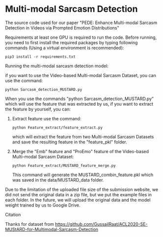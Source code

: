 # Multi-modal Sarcasm Detection

The source code used for our paper "PEDE: Enhance Multi-modal Sarcasm Detection in Videos via Prompted Emotion Distributions"

Requirements at least one GPU is required to run the code.
Before running, you need to first install the required packages by typing following commands (Using a virtual environment is recommended):

```shell
pip3 install -r requirements.txt
```

Running the multi-modal sarcasm detection model:

if you want to use the Video-based Multi-modal Sarcasm Dataset, you can use the command:
```shell
python Sarcasm_detection_MUSTARD.py
```

When you use the commands "python Sarcasm_detection_MUSTARD.py" which will use the feature that was extracted by us, if you want to extract the feature
by yourself, you can:

1. Extract feature use the command:

   ```shell
   python Feature_extract/feature_extract.py
   ```
   which will extract the feature from two Multi-modal Sarcasm Datasets and save the resulting feature in the "feature_pkl" folder.

2. Merge the "Emb" feature and "ProEmo" feature of the Video-based Multi-modal Sarcasm Dataset:

   ```shell
   python Feature_extract/MUSTARD_feature_merge.py
   ```
   This command will generate the MUSTARD_combin_feature.pkl which was saved in the data/MUSTARD_data folder.

Due to the limitation of the uploaded file size of the submission website, we did not send the original data in a zip file, but we put the example files in each folder. In the future, we will upload the original data and the model weight trained by us to Google Drive.

Citation

Thanks for dataset from https://github.com/GussailRaat/ACL2020-SE-MUStARD-for-Multimodal-Sarcasm-Detection
